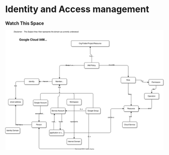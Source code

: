 # Identity and Access management

**Watch This Space**


![](../images/google-iam-subject-area.drawio..svg)
